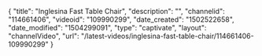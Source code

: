 {
    "title": "Inglesina Fast Table Chair",
    "description": "",
    "channelid": "114661406",
    "videoid": "109990299",
    "date_created": "1502522658",
    "date_modified": "1504299091",
    "type": "captivate",
    "layout": "channelVideo",
    "url": "\/latest-videos\/inglesina-fast-table-chair\/114661406-109990299"
}